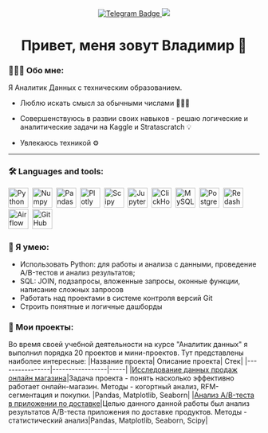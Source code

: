 <div id="badges" align="center">
  <a href=https://t.me/zavgav"">
  <img src="https://img.shields.io/badge/Telegram-blue?logo=telegram&logoColor=white&style=for-the-badge" alt="Telegram Badge"/>
  </a>
  <a href="https://vk.com/zavgav">
  <img src="https://img.shields.io/badge/VK-blue?logo=VK&logoColor=white&style=for-the-badge"/>
  </a>
</div>
<div align='center'>
<h1>Привет, меня зовут Владимир &#128075</h1>
</div>

### 👨🏻‍💻 Обо мне:
  Я Аналитик Данных с техническим образованием.
- Люблю искать смысл за обычными числами 🕵🏻‍♂️ 

- Совершенствуюсь в развии своих навыков - решаю логические и аналитические задачи на Kaggle и Stratascratch 💡

- Увлекаюсь техникой ⚙️ 

---

### 🛠️ Languages and tools:

<div>
  <img src="https://img.shields.io/badge/python-white?logo=python&style=for-the-badge" title="Python" alt="Python" height="40"/>&nbsp;
  <img src="https://img.shields.io/badge/numpy-white?logo=numpy&logoColor=blue&style=for-the-badge" title="Numpy" alt="Numpy" height="40"/>&nbsp;
  <img src="https://img.shields.io/badge/pandas-white?logo=pandas&logoColor=blue&style=for-the-badge" title="Pandas" alt="Pandas" height="40"/>&nbsp;
  <img src="https://img.shields.io/badge/plotly-white?logo=plotly&logoColor=blue&style=for-the-badge" title="Plotly" alt="Plotly" height="40"/>&nbsp;
  <img src="https://img.shields.io/badge/Scipy-white?logo=Scipy&logoColor=black&style=for-the-badge" title="Scipy" alt="Scipy" height="40"/>&nbsp;
  <img src="https://img.shields.io/badge/Jupyter_notebook-white?logo=Jupyter&style=for-the-badge" title="Jupyter" alt="Jupyter" height="40"/>&nbsp;
  <img src="https://img.shields.io/badge/Clickhouse-white?logo=Clickhouse&style=for-the-badge" title="ClickHouse" alt="ClickHouse" height="40"/>&nbsp;
  <img src="https://img.shields.io/badge/mySQL-white?logo=mySQL&s&style=for-the-badge" title="MySQL"  alt="MySQL" height="40"/>&nbsp;
  <img src="https://img.shields.io/badge/PostgreSQL-white?logo=PostgreSQL&s&style=for-the-badge" title="PostgreSQL" alt="PostgreSQL" height="40"/>&nbsp;
  <img src="https://img.shields.io/badge/redash-white?logo=redash&logoColor=black&style=for-the-badge" title="Redash" alt="Redash" height="40"/>&nbsp;
  <img src="https://img.shields.io/badge/Tableau-white?logo=Tableau&s&logoColor=yellow&style=for-the-badge" title="Airflow" alt="Airflow" height="40"/>&nbsp;
  <img src="https://img.shields.io/badge/github-white?logo=github&logoColor=black&style=for-the-badge" title="GitHub" alt="GitHub" height="40"/>&nbsp;
</div>

### 💼 Я умею:
- Использовать Python: для работы и анализа с данными, проведение A/B-тестов и анализ результатов;
- SQL: JOIN, подзапросы, вложенные запросы, оконные функции, написание сложных запросов
- Работать над проектами в системе контроля версий Git
- Строить понятные и логичные дашборды

### 📝 Мои проекты:
Во время своей учебной деятельности на курсе "Аналитик данных" я выполнил порядка 20 проектов и мини-проектов. Тут представлены наиболее интересные:
|Название проекта| Описание проекта| Стек|
|----------------|-----------------|-----|
|[Исследование данных продаж онлайн магазина](https://github.com/zavgav/e-commerce.git)|Задача проекта - понять насколько эффективно работает онлайн-магазин. Методы - когортный анализ, RFM-сегментация и покупки. |Pandas, Matplotlib, Seaborn|
|[Анализ A/B-теста в приложении по доставке](https://github.com/zavgav/delivery)|Целью данного данной работы был анализ результатов A/B-теста приложения по доставке продуктов. Методы - статистический анализ|Pandas, Matplotlib, Seaborn, Scipy|
